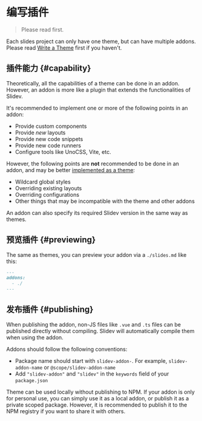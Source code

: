 # 编写插件

> Please read <LinkInline link="guide/theme-addon" /> first.

Each slides project can only have one theme, but can have multiple addons. Please read [Write a Theme](./write-theme) first if you haven't.

## 插件能力 {#capability}

Theoretically, all the capabilities of a theme can be done in an addon. However, an addon is more like a plugin that extends the functionalities of Slidev.

It's recommended to implement one or more of the following points in an addon:

- Provide custom components
- Provide _new_ layouts
- Provide new code snippets
- Provide new code runners
- Configure tools like UnoCSS, Vite, etc.

However, the following points are **not** recommended to be done in an addon, and may be better [implemented as a theme](./write-theme):

- Wildcard global styles
- Overriding existing layouts
- Overriding configurations
- Other things that may be incompatible with the theme and other addons

An addon can also specify its required Slidev version in the same way as themes.

## 预览插件 {#previewing}

The same as themes, you can preview your addon via a `./slides.md` like this:

```md
---
addons:
  - ./
---
```

## 发布插件 {#publishing}

When publishing the addon, non-JS files like `.vue` and `.ts` files can be published directly without compiling. Slidev will automatically compile them when using the addon.

Addons should follow the following conventions:

- Package name should start with `slidev-addon-`. For example, `slidev-addon-name` or `@scope/slidev-addon-name`
- Add `"slidev-addon"` and `"slidev"` in the `keywords` field of your `package.json`

Theme can be used locally without publishing to NPM. If your addon is only for personal use, you can simply use it as a local addon, or publish it as a private scoped package. However, it is recommended to publish it to the NPM registry if you want to share it with others.
